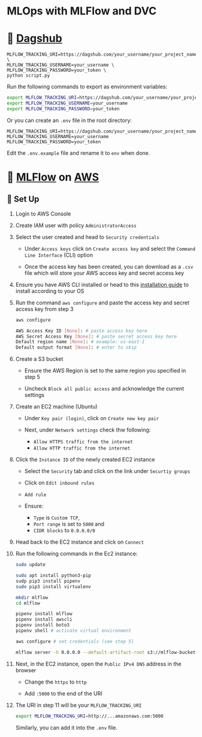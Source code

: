 # MLOps with MLFlow and DVC

# 🐶 [Dagshub](https://dagshub.com/)

```
MLFLOW_TRACKING_URI=https://dagshub.com/your_username/your_project_name.mlflow \
MLFLOW_TRACKING_USERNAME=your_username \
MLFLOW_TRACKING_PASSWORD=your_token \
python script.py
```

Run the following commands to export as environment variables:

```bash
export MLFLOW_TRACKING_URI=https://dagshub.com/your_username/your_project_name.mlflow
export MLFLOW_TRACKING_USERNAME=your_username
export MLFLOW_TRACKING_PASSWORD=your_token
```

Or you can create an `.env` file in the root directory:

```env
MLFLOW_TRACKING_URI=https://dagshub.com/your_username/your_project_name.mlflow
MLFLOW_TRACKING_USERNAME=your_username
MLFLOW_TRACKING_PASSWORD=your_token
```

Edit the `.env.example` file and rename it to `env` when done.

# 🌊 [MLFlow](https://mlflow.org/) on [AWS](https://aws.amazon.com)

## 🔧 Set Up

1. Login to AWS Console

2. Create IAM user with policy `AdministratorAccess`

3. Select the user created and head to `Security credentials`

   - Under `Access keys` click on `Create access key` and select the `Command Line Interface` (CLI) option

   - Once the access key has been created, you can download as a `.csv` file which will store your AWS access key and secret access key

4. Ensure you have AWS CLI installed or head to this [installation guide](https://docs.aws.amazon.com/cli/latest/userguide/getting-started-install.html) to install according to your OS

5. Run the command `aws configure` and paste the access key and secret access key from step 3

   ```bash
   aws configure

   AWS Access Key ID [None]: # paste access key here
   AWS Secret Access Key [None]: # paste secret access key here
   Default region name [None]: # example: us-east-1
   Default output format [None]: # enter to skip
   ```

6. Create a S3 bucket

   - Ensure the AWS Region is set to the same region you specified in step 5

   - Uncheck `Block all public access` and acknowledge the current settings

7. Create an EC2 machine (Ubuntu)

   - Under `Key pair (login)`, click on `Create new key pair`

   - Next, under `Network settings` check thw following:

     - `Allow HTTPS traffic from the internet`
     - `Allow HTTP traffic from the internet`

8. Click the `Instance ID` of the newly created EC2 instance

   - Select the `Security` tab and click on the link under `Securtiy groups`

   - Click on `Edit inbound rules`

   - `Add rule`

   - Ensure:

     - `Type` is `Custom TCP`,
     - `Port range` is set to `5000` and
     - `CIDR blocks` to `0.0.0.0/0`

9. Head back to the EC2 instance and click on `Connect`

10. Run the following commands in the Ec2 instance:

    ```bash
    sudo update

    sudo apt install python3-pip
    sudp pip3 install pipenv
    sudo pip3 install virtualenv

    mkdir mlflow
    cd mlflow

    pipenv install mlflow
    pipenv install awscli
    pipenv install boto3
    pipenv shell # activate virtual environment

    aws configure # set credentials (see step 5)

    mlflow server -h 0.0.0.0 --default-artifact-root s3://mlflow-bucket-01
    ```

11. Next, in the EC2 instance, open the `Public IPv4 DNS` address in the browser

    - Change the `https` to `http`

    - Add `:5000` to the end of the URI

12. The URI in step 11 will be your `MLFLOW_TRACKING_URI`

    ```bash
    export MLFLOW_TRACKING_URI=http://...amazonaws.com:5000
    ```

    Similarly, you can add it into the `.env` file.
